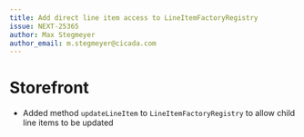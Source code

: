 ```yaml
---
title: Add direct line item access to LineItemFactoryRegistry
issue: NEXT-25365
author: Max Stegmeyer
author_email: m.stegmeyer@cicada.com
---
```

# Storefront
* Added method `updateLineItem` to `LineItemFactoryRegistry` to allow child line items to be updated
